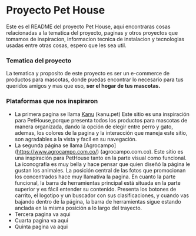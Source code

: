 
# Proyecto Pet House 

Este es el README del proyecto Pet House, aqui encontraras cosas relacionadas a la tematica del proyecto, paginas y otros proyectos que tomamos de inspiracion, informacion tecnica de instalacion y tecnologias usadas entre otras cosas, espero que les sea util.
 

### Tematica del proyecto
La tematica y proposito de este proyecto es ser un e-commerce de productos para mascotas, donde puedas encontrar lo necesario para tus queridos amigos y mas que eso, **ser el hogar de tus mascotas.** 

### Plataformas que nos inspiraron
* La primera pagina se llama [Kanu](https://www.kanu.pet/) (kanu.pet) Este sitio es una inspiración para PetHouse,porque presenta todos los productos para mascotas de manera organizada, dando la opción de elegir entre perro y gato, ademas, los colores de la pagina y la interacción que maneja este sitio, son agradables a la vista y facil en su navegación.
* La segunda página se llama [Agrocampo] (https://www.agrocampo.com.co/) (agrocampo.com.co). Este sitio es una inspiración para PetHouse tanto en la parte visual como funcional. La iconografía es muy bella y hace pensar que quien diseñó la página le gustan los animales. La posición central de las fotos que promocionan los concentrados hace muy llamativa la pagina. En cuanto la parte funcional, la barra de herramientas principal está situada en la parte superior y es fácil entender su contenido. Presenta los botones de carrito, el logotipo y un buscador con sus clasificaciones, y cuando vas bajando dentro de la página, la barra de herramientas sigue estando anclada en la misma posición a lo largo del trayecto.
* Tercera pagina va aqui
* Cuarta pagina va aqui
* Quinta pagina va aqui

